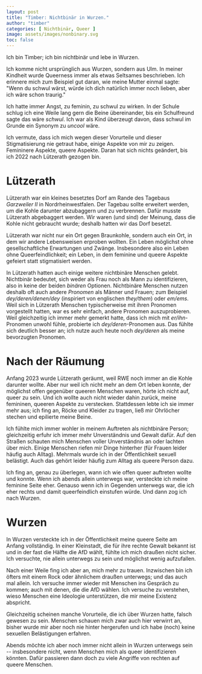 ```yaml
---
layout: post
title: "Timber: Nichtbinär in Wurzen."
author: "timber"
categories: [ Nichtbinär, Queer ]
image: assets/images/nonbinary.svg
toc: false
---
```


Ich bin Timber; ich bin nichtbinär und lebe in Wurzen.

Ich komme nicht ursprünglich aus Wurzen, sondern aus Ulm. In meiner Kindheit wurde Queerness immer als etwas Seltsames beschrieben. Ich erinnere mich zum Beispiel gut daran, wie meine Mutter einmal sagte: "Wenn du schwul wärst, würde ich dich natürlich immer noch lieben, aber ich wäre schon traurig."

Ich hatte immer Angst, zu feminin, zu schwul zu wirken. In der Schule schlug ich eine Weile lang gern die Beine übereinander, bis ein Schulfreund sagte das wäre *schwul*. Ich war als Kind überzeugt davon, dass schwul im Grunde ein Synonym zu *uncool* wäre.

Ich vermute, dass ich mich wegen dieser Vorurteile und dieser Stigmatisierung nie getraut habe, einige Aspekte von mir zu zeigen. Femininere Aspekte, queere Aspekte. Daran hat sich nichts geändert, bis ich 2022 nach Lützerath gezogen bin.

# Lützerath

Lützerath war ein kleines besetztes Dorf am Rande des Tagebaus *Garzweiler II* in Nordrheinwestfalen. Der Tagebau sollte erweitert werden, um die Kohle darunter abzubaggern und zu verbrennen. Dafür musste Lützerath abgebaggert werden. Wir waren (und sind) der Meinung, dass die Kohle nicht gebraucht wurde; deshalb hatten wir das Dorf besetzt.

Lützerath war nicht nur ein Ort gegen Braunkohle, sondern auch ein Ort, in dem wir andere Lebensweisen erproben wollten. Ein Leben möglichst ohne gesellschaftliche Erwartungen und Zwänge. Insbesondere also ein Leben ohne Queerfeindlichkeit; ein Leben, in dem feminine und queere Aspekte gefeiert statt stigmatisiert werden.

In Lützerath hatten auch einige weitere nichtbinäre Menschen gelebt. Nichtbinär bedeutet, sich weder als Frau noch als Mann zu identifizieren, also in keine der beiden *binären* Optionen. Nichtbinäre Menschen nutzen deshalb oft auch andere *Pronomen* als Männer und Frauen; zum Beispiel *dey/deren/denen/dey* (inspiriert von englischen *they/them*) oder *em/ems*. Weil sich in Lützerath Menschen typischerweise mit ihren Pronomen vorgestellt hatten, war es sehr einfach, andere Pronomen auszuprobieren. Weil gleichzeitig ich immer mehr gemerkt hatte, dass ich mich mit *er/ihn*-Pronomen unwohl fühle, probierte ich *dey/deren*-Pronomen aus. Das fühlte sich deutlich besser an; ich nutze auch heute noch *dey/deren* als meine bevorzugten Pronomen.

# Nach der Räumung

Anfang 2023 wurde Lützerath geräumt, weil RWE noch immer an die Kohle darunter wollte. Aber nur weil ich nicht mehr an dem Ort leben konnte, der möglichst offen gegenüber queeren Menschen waren, hörte ich nicht auf, queer zu sein. Und ich wollte auch nicht wieder dahin zurück, meine femininen, queeren Aspekte zu verstecken. Stattdessen lebte ich sie immer mehr aus; ich fing an, Röcke und Kleider zu tragen, ließ mir Ohrlöcher stechen und epilierte meine Beine.

Ich fühlte mich immer wohler in meinem Auftreten als nichtbinäre Person; gleichzeitig erfuhr ich immer mehr Unverständnis und Gewalt dafür. Auf den Straßen schauten mich Menschen voller Unverständnis an oder lachten über mich. Einige Menschen riefen mir Dinge hinterher (für Frauen leider häufig auch Alltag). Mehrmals wurde ich in der Öffentlichkeit sexuell belästigt. Auch das gehört leider häufig zum Alltag als queere Person dazu.

Ich fing an, genau zu überlegen, wann ich wie offen queer auftreten wollte und konnte. Wenn ich abends allein unterwegs war, versteckte ich meine feminine Seite eher. Genauso wenn ich in Gegenden unterwegs war, die ich eher rechts und damit queerfeindlich einstufen würde. Und dann zog ich nach Wurzen.

# Wurzen

In Wurzen versteckte ich in der Öffentlichkeit meine queere Seite am Anfang vollständig. In einer Kleinstadt, die für ihre rechte Gewalt bekannt ist und in der fast die Hälfte die AfD wählt, fühlte ich mich draußen nicht sicher. Ich versuchte, nie allein unterwegs zu sein und möglichst wenig aufzufallen.

Nach einer Weile fing ich aber an, mich mehr zu trauen. Inzwischen bin ich öfters mit einem Rock oder ähnlichem draußen unterwegs; und das auch mal allein. Ich versuche immer wieder mit Menschen ins Gespräch zu kommen; auch mit denen, die die AfD wählen. Ich versuche zu verstehen, wieso Menschen eine Ideologie unterstützen, die mir meine Existenz abspricht.

Gleichzeitig scheinen manche Vorurteile, die ich über Wurzen hatte, falsch gewesen zu sein. Menschen schauen mich zwar auch hier verwirrt an, bisher wurde mir aber noch nie hinter hergerufen und ich habe (noch) keine sexuellen Belästigungen erfahren.

Abends möchte ich aber noch immer nicht allein in Wurzen unterwegs sein -- insbesondere nicht, wenn Menschen mich als queer identifizieren könnten. Dafür passieren dann doch zu viele Angriffe von rechten auf queere Menschen.
